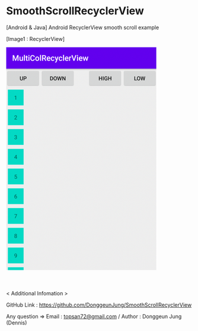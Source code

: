 # SmoothScrollRecyclerView
[Android & Java] Android RecyclerView smooth scroll example

[Image1 : RecyclerView]

<div>
<img src="https://github.com/DonggeunJung/SmoothScrollRecyclerView/blob/main/SmoothScrollRecyclerView_Capture01.png?raw=true width="360px" height="600px"></img>
</div>
<br>  
<br>
<br>
< Additional Infomation >

GitHub Link : https://github.com/DonggeunJung/SmoothScrollRecyclerView

Any question => Email : topsan72@gmail.com / Author : Donggeun Jung (Dennis)
